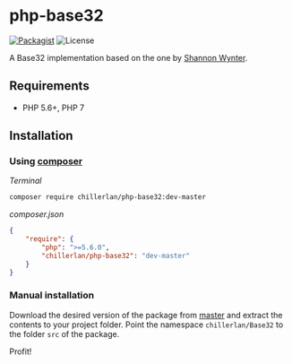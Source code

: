 # php-base32

[![Packagist](https://img.shields.io/packagist/v/chillerlan/php-base32.svg?style=flat-square)](https://packagist.org/packages/chillerlan/php-base32)
![License](https://img.shields.io/packagist/l/chillerlan/php-base32.svg?style=flat-square)

A Base32 implementation based on the one by [Shannon Wynter](https://fremnet.net/article/215/class-base32).

## Requirements
- PHP 5.6+, PHP 7

## Installation
### Using [composer](https://getcomposer.org)

*Terminal*
```sh
composer require chillerlan/php-base32:dev-master
```

*composer.json*
```json
{
	"require": {
		"php": ">=5.6.0",
		"chillerlan/php-base32": "dev-master"
	}
}
```

### Manual installation
Download the desired version of the package from [master](https://github.com/codemasher/php-base32/archive/master.zip) 
and extract the contents to your project folder. Point the namespace `chillerlan/Base32` to the folder `src` of the package.

Profit!
